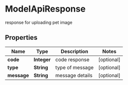 

# ModelApiResponse

response for uploading pet image

## Properties

| Name | Type | Description | Notes |
|------------ | ------------- | ------------- | -------------|
|**code** | **Integer** | code response |  [optional] |
|**type** | **String** | type of message |  [optional] |
|**message** | **String** | message details |  [optional] |



